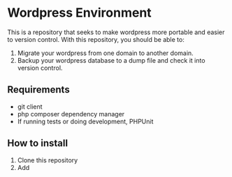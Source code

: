 # Wordpress Environment #

This is a repository that seeks to make wordpress more portable and easier to version control. With this repository, you should be able to:

1. Migrate your wordpress from one domain to another domain.
1. Backup your wordpress database to a dump file and check it into version control.

## Requirements ##

* git client
* php composer dependency manager
* If running tests or doing development, PHPUnit

## How to install ##

1. Clone this repository
2. Add